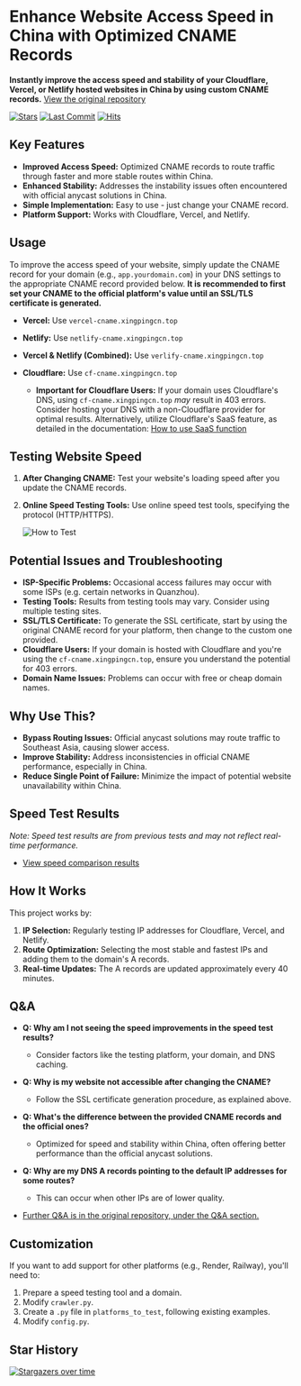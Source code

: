 # Enhance Website Access Speed in China with Optimized CNAME Records

**Instantly improve the access speed and stability of your Cloudflare, Vercel, or Netlify hosted websites in China by using custom CNAME records.**  [View the original repository](https://github.com/xingpingcn/enhanced-FaaS-in-China)

[![Stars](https://img.shields.io/github/stars/xingpingcn/enhanced-FaaS-in-China?style=flat)](https://github.com/xingpingcn/enhanced-FaaS-in-China)
[![Last Commit](https://img.shields.io/github/last-commit/xingpingcn/enhanced-FaaS-in-China?display_timestamp=author&style=flat)](https://github.com/xingpingcn/enhanced-FaaS-in-China)
[![Hits](https://hits.seeyoufarm.com/api/count/incr/badge.svg?url=https%3A%2F%2Fgithub.com%2Fxingpingcn%2Fenhanced-FaaS-in-China&count_bg=%236167ED&title_bg=%23555555&icon=&icon_color=%23E7E7E7&title=hits-since-2024-7-8&edge_flat=false)](https://hits.seeyoufarm.com)

## Key Features

*   **Improved Access Speed:** Optimized CNAME records to route traffic through faster and more stable routes within China.
*   **Enhanced Stability:** Addresses the instability issues often encountered with official anycast solutions in China.
*   **Simple Implementation:** Easy to use - just change your CNAME record.
*   **Platform Support:** Works with Cloudflare, Vercel, and Netlify.

## Usage

To improve the access speed of your website, simply update the CNAME record for your domain (e.g., `app.yourdomain.com`) in your DNS settings to the appropriate CNAME record provided below.  **It is recommended to first set your CNAME to the official platform's value until an SSL/TLS certificate is generated.**

*   **Vercel:**  Use `vercel-cname.xingpingcn.top`
*   **Netlify:** Use `netlify-cname.xingpingcn.top`
*   **Vercel & Netlify (Combined):** Use `verlify-cname.xingpingcn.top`
*   **Cloudflare:**  Use `cf-cname.xingpingcn.top`

    *   **Important for Cloudflare Users:** If your domain uses Cloudflare's DNS, using `cf-cname.xingpingcn.top` *may* result in 403 errors.  Consider hosting your DNS with a non-Cloudflare provider for optimal results. Alternatively, utilize Cloudflare's SaaS feature, as detailed in the documentation: [How to use SaaS function](docs/how2use-SaaS-for-CF/how2use-SaaS-for-CF.md)

## Testing Website Speed

1.  **After Changing CNAME:** Test your website's loading speed after you update the CNAME records.
2.  **Online Speed Testing Tools:** Use online speed test tools, specifying the protocol (HTTP/HTTPS).

    ![How to Test](img/how2test.png)

## Potential Issues and Troubleshooting

*   **ISP-Specific Problems:** Occasional access failures may occur with some ISPs (e.g. certain networks in Quanzhou).
*   **Testing Tools:** Results from testing tools may vary. Consider using multiple testing sites.
*   **SSL/TLS Certificate:** To generate the SSL certificate, start by using the original CNAME record for your platform, then change to the custom one provided.
*   **Cloudflare Users:** If your domain is hosted with Cloudflare and you're using the `cf-cname.xingpingcn.top`, ensure you understand the potential for 403 errors.
*   **Domain Name Issues:** Problems can occur with free or cheap domain names.

## Why Use This?

*   **Bypass Routing Issues:** Official anycast solutions may route traffic to Southeast Asia, causing slower access.
*   **Improve Stability:** Address inconsistencies in official CNAME performance, especially in China.
*   **Reduce Single Point of Failure:** Minimize the impact of potential website unavailability within China.

## Speed Test Results

_Note:  Speed test results are from previous tests and may not reflect real-time performance._

*   [View speed comparison results](#测速对比)

## How It Works

This project works by:

1.  **IP Selection:** Regularly testing IP addresses for Cloudflare, Vercel, and Netlify.
2.  **Route Optimization:** Selecting the most stable and fastest IPs and adding them to the domain's A records.
3.  **Real-time Updates:** The A records are updated approximately every 40 minutes.

## Q&A

*   **Q: Why am I not seeing the speed improvements in the speed test results?**
    *   Consider factors like the testing platform, your domain, and DNS caching.
*   **Q: Why is my website not accessible after changing the CNAME?**
    *   Follow the SSL certificate generation procedure, as explained above.
*   **Q: What's the difference between the provided CNAME records and the official ones?**
    *   Optimized for speed and stability within China, often offering better performance than the official anycast solutions.
*   **Q: Why are my DNS A records pointing to the default IP addresses for some routes?**
    *   This can occur when other IPs are of lower quality.

*   [Further Q&A is in the original repository, under the Q&A section.](#Q&A)

## Customization

If you want to add support for other platforms (e.g., Render, Railway), you'll need to:

1.  Prepare a speed testing tool and a domain.
2.  Modify `crawler.py`.
3.  Create a `.py` file in `platforms_to_test`, following existing examples.
4.  Modify `config.py`.

## Star History

[![Stargazers over time](https://starchart.cc/xingpingcn/enhanced-FaaS-in-China.svg?background=%23FFFFFF&axis=%23333333&line=%23ff63db)](https://starchart.cc/xingpingcn/enhanced-FaaS-in-China)